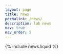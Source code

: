 ```yaml
---
layout: page
title: news
permalink: /news/
description: lab news
nav: true
nav_order: 5
---
```


{% include news.liquid %}

